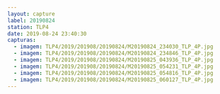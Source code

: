 ```yaml
---
layout: capture
label: 20190824
station: TLP4
date: 2019-08-24 23:40:30
capturas:
  - imagem: TLP4/2019/201908/20190824/M20190824_234030_TLP_4P.jpg
  - imagem: TLP4/2019/201908/20190824/M20190824_234846_TLP_4P.jpg
  - imagem: TLP4/2019/201908/20190824/M20190825_043936_TLP_4P.jpg
  - imagem: TLP4/2019/201908/20190824/M20190825_054231_TLP_4P.jpg
  - imagem: TLP4/2019/201908/20190824/M20190825_054816_TLP_4P.jpg
  - imagem: TLP4/2019/201908/20190824/M20190825_060127_TLP_4P.jpg
---
```

